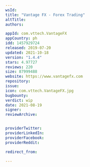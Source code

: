 ```yaml
---
wsId: 
title: "Vantage FX - Forex Trading"
altTitle: 
authors:

appId: com.vttech.VantageFX
appCountry: ph
idd: 1457929724
released: 2019-07-20
updated: 2021-10-18
version: "1.4.4"
stars: 4.97727
reviews: 220
size: 87999488
website: https://www.vantagefx.com
repository: 
issue: 
icon: com.vttech.VantageFX.jpg
bugbounty: 
verdict: wip
date: 2021-08-19
signer: 
reviewArchive:


providerTwitter: 
providerLinkedIn: 
providerFacebook: 
providerReddit: 

redirect_from:

---
```


